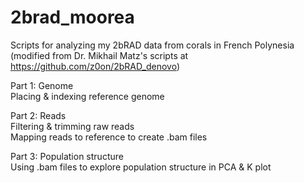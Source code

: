 # 2brad_moorea
Scripts for analyzing my 2bRAD data from corals in French Polynesia (modified from Dr. Mikhail Matz's scripts at https://github.com/z0on/2bRAD_denovo)


Part 1: Genome</br>
Placing & indexing reference genome

Part 2: Reads</br>
Filtering & trimming raw reads</br>
Mapping reads to reference to create .bam files

Part 3: Population structure</br>
Using .bam files to explore population structure in PCA & K plot
